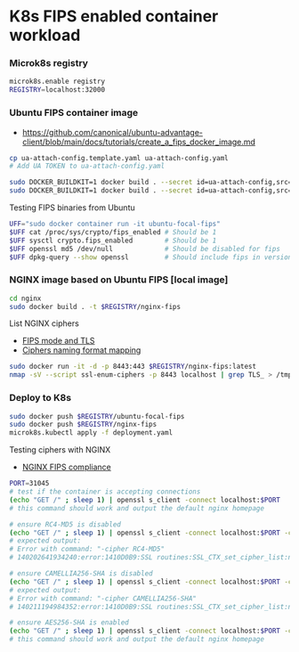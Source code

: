 # K8s FIPS enabled container workload 

### Microk8s registry
```bash
microk8s.enable registry
REGISTRY=localhost:32000
```

### Ubuntu FIPS container image
- https://github.com/canonical/ubuntu-advantage-client/blob/main/docs/tutorials/create_a_fips_docker_image.md

```bash
cp ua-attach-config.template.yaml ua-attach-config.yaml
# Add UA TOKEN to ua-attach-config.yaml

sudo DOCKER_BUILDKIT=1 docker build . --secret id=ua-attach-config,src=ua-attach-config.yaml -t ubuntu-focal-fips
sudo DOCKER_BUILDKIT=1 docker build . --secret id=ua-attach-config,src=ua-attach-config.yaml -t $REGISTRY/ubuntu-focal-fips
```

Testing FIPS binaries from Ubuntu
```bash
UFF="sudo docker container run -it ubuntu-focal-fips"
$UFF cat /proc/sys/crypto/fips_enabled # Should be 1
$UFF sysctl crypto.fips_enabled        # Should be 1 
$UFF openssl md5 /dev/null             # Should be disabled for fips
$UFF dpkg-query --show openssl         # Should include fips in version name
```

### NGINX image based on Ubuntu FIPS [local image]
```bash
cd nginx
sudo docker build . -t $REGISTRY/nginx-fips
```

List NGINX ciphers
* [FIPS mode and TLS](https://wiki.openssl.org/index.php/FIPS_mode_and_TLS)
* [Ciphers naming format mapping](https://testssl.sh/openssl-iana.mapping.html)

```bash
sudo docker run -it -d -p 8443:443 $REGISTRY/nginx-fips:latest
nmap -sV --script ssl-enum-ciphers -p 8443 localhost | grep TLS_ > /tmp/all_ciphers.out
```

### Deploy to K8s
```bash
sudo docker push $REGISTRY/ubuntu-focal-fips
sudo docker push $REGISTRY/nginx-fips
microk8s.kubectl apply -f deployment.yaml
```

Testing ciphers with NGINX
* [NGINX FIPS compliance](https://docs.nginx.com/nginx/fips-compliance-nginx-plus/)

```bash
PORT=31045
# test if the container is accepting connections
(echo "GET /" ; sleep 1) | openssl s_client -connect localhost:$PORT
# this command should work and output the default nginx homepage

# ensure RC4-MD5 is disabled
(echo "GET /" ; sleep 1) | openssl s_client -connect localhost:$PORT -cipher RC4-MD5
# expected output:
# Error with command: "-cipher RC4-MD5"
# 140202641934240:error:1410D0B9:SSL routines:SSL_CTX_set_cipher_list:no cipher match:ssl_lib.c:1383:

# ensure CAMELLIA256-SHA is disabled
(echo "GET /" ; sleep 1) | openssl s_client -connect localhost:$PORT -cipher CAMELLIA256-SHA
# expected output:
# Error with command: "-cipher CAMELLIA256-SHA"
# 140211194984352:error:1410D0B9:SSL routines:SSL_CTX_set_cipher_list:no cipher match:ssl_lib.c:1383:

# ensure AES256-SHA is enabled
(echo "GET /" ; sleep 1) | openssl s_client -connect localhost:$PORT -cipher AES256-SHA
# this command should work and output the default nginx homepage
```
